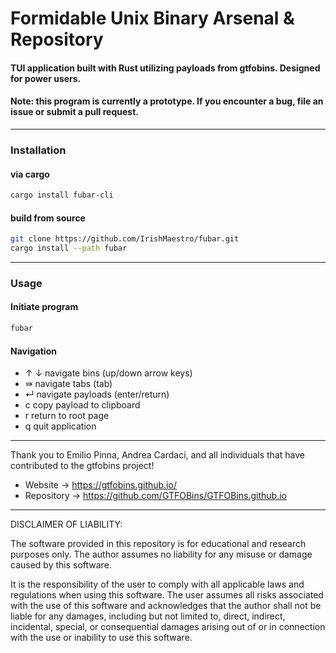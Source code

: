 # Formidable Unix Binary Arsenal &amp; Repository

#### TUI application built with Rust utilizing payloads from gtfobins. Designed for power users.
#### Note: this program is currently a prototype. If you encounter a bug, file an issue or submit a pull request. 
----
### Installation
#### via cargo
```bash
cargo install fubar-cli
```
#### build from source
```bash
git clone https://github.com/IrishMaestro/fubar.git
cargo install --path fubar
```
----
### Usage
#### Initiate program
```bash
fubar
```
#### Navigation
- ↑ ↓     navigate bins                   (up/down arrow keys)         
- ⇛       navigate tabs                   (tab)
- ↵       navigate payloads               (enter/return)
- c       copy payload to clipboard
- r       return to root page
- q       quit application    
-----            
Thank you to Emilio Pinna, Andrea Cardaci, and all individuals that have contributed to the gtfobins project!
- Website -> https://gtfobins.github.io/
- Repository -> https://github.com/GTFOBins/GTFOBins.github.io
----
DISCLAIMER OF LIABILITY:

The software provided in this repository is for educational and research purposes only. The author assumes no liability for any misuse or damage caused by this software. 

It is the responsibility of the user to comply with all applicable laws and regulations when using this software. The user assumes all risks associated with the use of this software and acknowledges that the author shall not be liable for any damages, including but not limited to, direct, indirect, incidental, special, or consequential damages arising out of or in connection with the use or inability to use this software.

